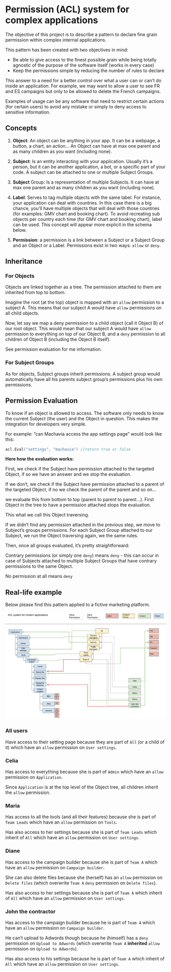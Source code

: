 # Permission (ACL) system for complex applications

The objective of this project is to describe a pattern to declare fine grain permission within complex internal applications.

This pattern has been created with two objectives in mind:

* Be able to give access to the finest possible grain while being totally agnostic of the purpose of the software itself (works in every case)
* Keep the permissions simple by reducing the number of rules to declare

This answer to a need for a better control over what a user can or can’t do inside an application. For example, we may want to allow a user to see FR and ES campaigns but only to be allowed to delete the French campaigns.

Examples of usage can be any software that need to restrict certain actions (for certain users) to avoid any mistake or simply to deny access to sensitive information.

## Concepts
1. **Object**: An object can be anything in your app. It can be a webpage, a button, a chart, an action… An Object can have at max one parent and as many children as you want (including none).

2. **Subject**: Is an entity interacting with your application. Usually it’s a person, but it can be another application, a bot, or a specific part of your code. A subject can be attached to one or multiple Subject Groups.

3. **Subject** Group: Is a representation of multiple Subjects. It can have at max one parent and as many children as you want (including none).

4. **Label**: Serves to tag multiple objects with the same label. For instance, your application can deal with countries. In this case there is a big chance, you’ll have multiple objects that will deal with those countries (for examples: GMV chart and booking chart). To avoid recreating sub objects per country each time (for GMV chart and booking chart), label can be used. This concept will appear more explicit in the schema below. 

5. **Permission**: a permission is a link between a Subject or a Subject Group and an Object or a Label. Permissions exist in two ways: `allow` or `deny`.


## Inheritance

### For Objects
Objects are linked together as a tree. The permission attached to them are inherited from top to bottom.

Imagine the root (at the top) object is mapped with an `allow` permission to a subject A. This means that our subject A would have `allow` permissions on all child objects.

Now, let say we map a deny permission to a child object (call it Object B) of our root object. This would mean that our subject A would have `allow` permission to everything on top of our Object B, and a `deny` permission to all children of Object B (including the Object B itself).

See permission evaluation for me information.

### For Subject Groups
As for objects, Subject groups inherit permissions. A subject group would automatically have all his parents subject group’s permissions plus his own permissions.


## Permission Evaluation

To know if an object is allowed to access. The software only needs to know the current Subject (the user) and the Object in question. This makes the integration for developers very simple.

For example: “can Machavia access the app settings page” would look like this:
```go
acl.Eval("settings", "machavia") //return true or false
```

**Here how the evaluation works:**

First, we check if the Subject have permission attached to the targeted Object, if so we have an answer and we stop the evaluation.

If we don’t, we check if the Subject have permission attached to a parent of the targeted Object, if no we check the parent of the parent and so on…

we evaluate this from bottom to top (parent to parent to parent…). First Object in the tree to have a permission attached stops the evaluation.

This what we call this Object traversing.

If we didn’t find any permission attached in the previous step, we move to Subject’s groups permissions. For each Subject Group attached to our Subject, we run the Object traversing again, we the same rules.

Then, once all groups evaluated, it’s pretty straightforward:

Contrary permissions (or simply one `deny`) means `deny` - this can occur in case of Subjects attached to multiple Subject Groups that have contrary permissions to the same Object.

No permission at all means `deny`

## Real-life example
Below please find this pattern applied to a fictive marketing platform.

![alt text](schema.png "ACL Schema")

### All users
Have access to their setting page because they are part of `All` (or a child of it) which have an `allow` permission on `User settings`.

### Celia
Has access to everything because she is part of `Admin` which have an `allow` permission on `Application`.

Since `Application` is at the top level of the Object tree, all children inherit the `allow` permission.

### Maria
Has access to all the tools (and all their features) because she is part of `Team Leads` which have an `allow` permission on `Tools`.

Has also access to her settings because she is part of `Team Leads` which inherit of `All` which have an `allow` permission on `User settings`.
### Diane
Has access to the campaign builder because she is part of `Team A` which have an `allow` permission on `Campaign builder`.

She can also delete files because she (herself) has an `allow` permission on `Delete files` (which overwrite `Team A` `deny` permission on `Delete files`).

Has also access to her settings because she is part of `Team A` which inherit of `All` which have an `allow` permission on `User settings`.

### John the contractor
Has access to the campaign builder because he is part of `Team A` which have an `allow` permission on `Campaign builder`.

He can’t upload to Adwords though because he (himself) has a `deny` permission on `Upload to Adwords` (which overwrite `Team A` **inherited** `allow` permission on `Upload to Adwords`).

Has also access to his settings because he is part of `Team A` which inherit of `All` which have an `allow` permission on `User settings`.